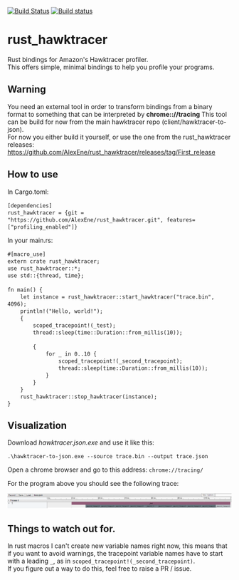 [![Build Status](https://travis-ci.org/AlexEne/rust_hawktracer.svg?branch=master)](https://travis-ci.org/AlexEne/rust_hawktracer) [![Build status](https://ci.appveyor.com/api/projects/status/3nejp7wvwddq5wnq?svg=true)](https://ci.appveyor.com/project/AlexEne/rust-hawktracer)

# rust_hawktracer
Rust bindings for Amazon's Hawktracer profiler.  
This offers simple, minimal bindings to help you profile your programs.

## Warning
You need an external tool in order to transform bindings from a binary format to something that can be interpreted by __chrome:://tracing__
This tool can be build for now from the main hawktracer repo (client/hawktracer-to-json).  
For now you either build it yourself, or use the one from the rust_hawktracer releases: https://github.com/AlexEne/rust_hawktracer/releases/tag/First_release

## How to use
In Cargo.toml:
```
[dependencies]
rust_hawktracer = {git = "https://github.com/AlexEne/rust_hawktracer.git", features=["profiling_enabled"]}
```

In your main.rs:

```
#[macro_use]
extern crate rust_hawktracer;
use rust_hawktracer::*;
use std::{thread, time};

fn main() {
    let instance = rust_hawktracer::start_hawktracer("trace.bin", 4096);
    println!("Hello, world!");
    {
        scoped_tracepoint!(_test);
        thread::sleep(time::Duration::from_millis(10));
        
        {
            for _ in 0..10 {
                scoped_tracepoint!(_second_tracepoint);
                thread::sleep(time::Duration::from_millis(10));
            }
        }
    }
    rust_hawktracer::stop_hawktracer(instance);
}
```

## Visualization

Download _hawktracer.json.exe_ and use it like this:

```
.\hawktracer-to-json.exe --source trace.bin --output trace.json
```

Open a chrome browser and go to this address: ```chrome://tracing/```

For the program above you should see the following trace:  

![alt text](https://github.com/AlexEne/rust_hawktracer/raw/master/images/trace_demo.PNG)


## Things to watch out for.
In rust macros I can't create new variable names right now, this means that if you want to avoid warnings, the tracepoint variable names have to start with a leading ```_```, as in ```scoped_tracepoint!(_second_tracepoint)```.  
If you figure out a way to do this, feel free to raise a PR / issue.

